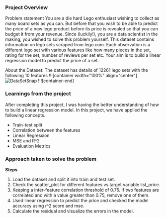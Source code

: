 ### Project Overview

 Problem statement
You are a die hard Lego enthusiast wishing to collect as many board sets as you can. But before that you wish to be able to predict the price of a new lego product before its price is revealed so that you can budget it from your revenue. Since (luckily!), you are a data scientist in the making, you wished to solve this problem yourself. This dataset contains information on lego sets scraped from lego.com. Each observation is a different lego set with various features like how many pieces in the set, rating for the set, number of reviews per set etc. Your aim is to build a linear regression model to predict the price of a set.

About the Dataset:
The dataset has details of 12261 lego sets with the following 10 features
!!![container width="100%" align="center"]
![DataSetSnap](undefined/account/b16/6a1f0c95-2915-474c-917f-dc711cc8d89b/b-183/746fdbba-1756-47e9-b627-c5f95109851b/file.png)
!!![container-end]




### Learnings from the project

 After completing this project, I was having the better understanding of how to build a linear regression model. In this project, we have applied the following concepts.

- Train-test split
- Correlation between the features
- Linear Regression
- MSE and R^2
-  Evaluation Metrics


### Approach taken to solve the problem

 **Steps**
1. Load the dataset and split it into train and test set.
2. Check the scatter_plot for different features vs target variable list_price.
3. Keeping a inter-feature correlation threshold of 0.75. If two features are correlated and with a value greater than 0.75, remove one of them.
4. Used linear regression to predict the price and checked the model accuracy using r^2 score and mse.
5. Calculate the residual and visualize the errors in the model.


